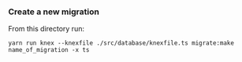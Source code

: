 ### Create a new migration

From this directory run:

```shell
yarn run knex --knexfile ./src/database/knexfile.ts migrate:make name_of_migration -x ts
```
